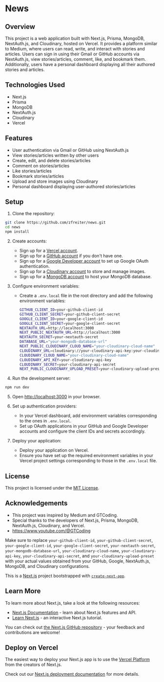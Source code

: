 # News

## Overview

This project is a web application built with Next.js, Prisma, MongoDB, NextAuth.js, and Cloudinary, hosted on Vercel. It provides a platform similar to Medium, where users can read, write, and interact with stories and articles. Users can sign in using their Gmail or GitHub accounts via NextAuth.js, view stories/articles, comment, like, and bookmark them. Additionally, users have a personal dashboard displaying all their authored stories and articles.

## Technologies Used

- Next.js
- Prisma
- MongoDB
- NextAuth.js
- Cloudinary
- Vercel

## Features

- User authentication via Gmail or GitHub using NextAuth.js
- View stories/articles written by other users
- Create, edit, and delete stories/articles
- Comment on stories/articles
- Like stories/articles
- Bookmark stories/articles
- Upload and store images using Cloudinary
- Personal dashboard displaying user-authored stories/articles

## Setup

1. Clone the repository:

```bash
git clone https://github.com/zfreiter/news.git
cd news
npm install
```

2. Create accounts:

   - Sign up for a [Vercel account](https://vercel.com/signup).
   - Sign up for a [GitHub account](https://github.com/join) if you don't have one.
   - Sign up for a [Google Developer account](https://console.developers.google.com/) to set up Google OAuth authentication.
   - Sign up for a [Cloudinary account](https://cloudinary.com/users/register/free) to store and manage images.
   - Sign up for a [MongoDB account](https://www.mongodb.com/cloud/atlas) to host your MongoDB database.

3. Configure environment variables:

   - Create a `.env.local` file in the root directory and add the following environment variables:

     ```bash
     GITHUB_CLIENT_ID=your-github-client-id
     GITHUB_CLIENT_SECRET=your-github-client-secret
     GOOGLE_CLIENT_ID=your-google-client-id
     GOOGLE_CLIENT_SECRET=your-google-client-secret
     NEXTAUTH_URL=http://localhost:3000
     NEXT_PUBLIC_NEXTAUTH_URL=http://localhost:3000
     NEXTAUTH_SECRET=your-nextauth-secret
     DATABASE_URL="your-mongodb-database-url"
     NEXT_PUBLIC_CLOUDINARY_CLOUD_NAME="your-cloudinary-cloud-name"
     CLOUDINARY_URL=cloudinary://your-cloudinary-api-key:your-cloudinary-api-secret@your-cloudinary-cloud-name
     CLOUDINARY_CLOUD_NAME="your-cloudinary-cloud-name"
     CLOUDINARY_API_KEY=your-cloudinary-api-key
     CLOUDINARY_SECRET=your-cloudinary-api-secret
     NEXT_PUBLIC_CLOUDINARY_UPLOAD_PRESET=your-cloudinary-upload-preset
     ```

4. Run the development server:

```bash
npm run dev
```

5. Open [http://localhost:3000](http://localhost:3000) in your browser.

6. Set up authentication providers:

   - In your Vercel dashboard, add environment variables corresponding to the ones in `.env.local`.
   - Set up OAuth applications in your GitHub and Google Developer accounts and configure the client IDs and secrets accordingly.

7. Deploy your application:

   - Deploy your application on Vercel.
   - Ensure you have set up the required environment variables in your Vercel project settings corresponding to those in the `.env.local` file.

## License

This project is licensed under the [MIT License](LICENSE).

## Acknowledgements

- This project was inspired by Medium and GTCoding.
- Special thanks to the developers of Next.js, Prisma, MongoDB, NextAuth.js, Cloudinary, and Vercel.
- https://www.youtube.com/@GTCoding


Make sure to replace `your-github-client-id`, `your-github-client-secret`, `your-google-client-id`, `your-google-client-secret`, `your-nextauth-secret`, `your-mongodb-database-url`, `your-cloudinary-cloud-name`, `your-cloudinary-api-key`, `your-cloudinary-api-secret`, and `your-cloudinary-upload-preset` with your actual values obtained from your GitHub, Google, NextAuth.js, MongoDB, and Cloudinary configurations.


This is a [Next.js](https://nextjs.org/) project bootstrapped with [`create-next-app`](https://github.com/vercel/next.js/tree/canary/packages/create-next-app).

## Learn More

To learn more about Next.js, take a look at the following resources:

- [Next.js Documentation](https://nextjs.org/docs) - learn about Next.js features and API.
- [Learn Next.js](https://nextjs.org/learn) - an interactive Next.js tutorial.

You can check out [the Next.js GitHub repository](https://github.com/vercel/next.js/) - your feedback and contributions are welcome!

## Deploy on Vercel

The easiest way to deploy your Next.js app is to use the [Vercel Platform](https://vercel.com/new?utm_medium=default-template&filter=next.js&utm_source=create-next-app&utm_campaign=create-next-app-readme) from the creators of Next.js.

Check out our [Next.js deployment documentation](https://nextjs.org/docs/deployment) for more details.
